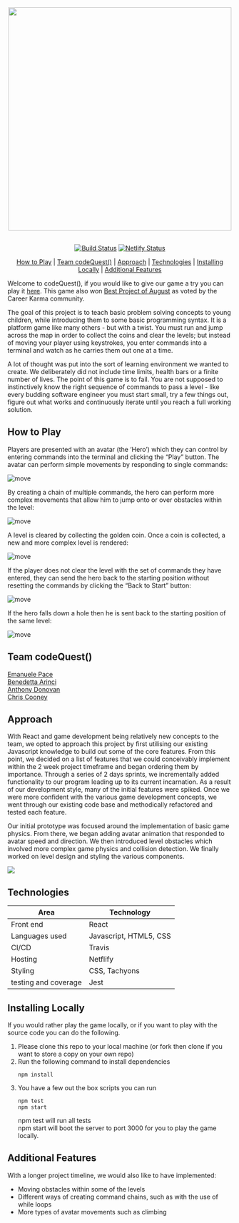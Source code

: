 <div align="center">
<img src="./public/codequest_title.png" width="500px">
<br><br>

[![Build Status](https://travis-ci.com/ChrisCooney05/codeQuest.svg?branch=master)](https://travis-ci.com/ChrisCooney05/codeQuest)
[![Netlify Status](https://api.netlify.com/api/v1/badges/e2dd292d-0968-4564-b990-02ce06425514/deploy-status)](https://app.netlify.com/sites/lets-codequest/deploys)

[How to Play](#how-to-play) | [Team codeQuest()](<#Team-codeQuest()>) | [Approach](#approach) | [Technologies](#technologies) | [Installing Locally](#installing-locally) | [Additional Features](#additional-features)

</div>

Welcome to codeQuest(), if you would like to give our game a try you can play it [here](https://lets-codequest.netlify.app/). This game also won [Best Project of August](https://careerkarma.com/discussions/projects/codequest-174/) as voted by the Career Karma community.

The goal of this project is to teach basic problem solving concepts to young children, while introducing them to some basic programming syntax. It is a platform game like many others - but with a twist. You must run and jump across the map in order to collect the coins and clear the levels; but instead of moving your player using keystrokes, you enter commands into a terminal and watch as he carries them out one at a time.

A lot of thought was put into the sort of learning environment we wanted to create. We deliberately did not include time limits, health bars or a finite number of lives. The point of this game is to fail. You are not supposed to instinctively know the right sequence of commands to pass a level - like every budding software engineer you must start small, try a few things out, figure out what works and continuously iterate until you reach a full working solution.

## How to Play

Players are presented with an avatar (the ‘Hero’) which they can control by entering commands into the terminal and clicking the “Play” button. The avatar can perform simple movements by responding to single commands:

![move](./public/single.gif)

By creating a chain of multiple commands, the hero can perform more complex movements that allow him to jump onto or over obstacles within the level:

![move](./public/combo.gif)

A level is cleared by collecting the golden coin. Once a coin is collected, a new and more complex level is rendered:

![move](./public/clearing.gif)

If the player does not clear the level with the set of commands they have entered, they can send the hero back to the starting position without resetting the commands by clicking the “Back to Start” button:

![move](./public/reset.gif)

If the hero falls down a hole then he is sent back to the starting position of the same level:

![move](./public/falling.gif)

## Team codeQuest()

[Emanuele Pace](https://github.com/Emanuele-20)<br/>
[Benedetta Arinci](https://github.com/BeneArinci)<br/>
[Anthony Donovan](https://github.com/ad13380)<br/>
[Chris Cooney](https://github.com/ChrisCooney05)<br/>

## Approach

With React and game development being relatively new concepts to the team, we opted to approach this project by first utilising our existing Javascript knowledge to build out some of the core features. From this point, we decided on a list of features that we could conceivably implement within the 2 week project timeframe and began ordering them by importance. Through a series of 2 days sprints, we incrementally added functionality to our program leading up to its current incarnation.
As a result of our development style, many of the initial features were spiked. Once we were more confident with the various game development concepts, we went through our existing code base and methodically refactored and tested each feature.

Our initial prototype was focused around the implementation of basic game physics. From there, we began adding avatar animation that responded to avatar speed and direction. We then introduced level obstacles which involved more complex game physics and collision detection. We finally worked on level design and styling the various components.

<img src="./public/prototyping.png">

## Technologies

| Area                 | Technology             |
| -------------------- | ---------------------- |
| Front end            | React                  |
| Languages used       | Javascript, HTML5, CSS |
| CI/CD                | Travis                 |
| Hosting              | Netflify               |
| Styling              | CSS, Tachyons          |
| testing and coverage | Jest                   |

## Installing Locally

If you would rather play the game locally, or if you want to play with the source code you can do the following.

1. Please clone this repo to your local machine (or fork then clone if you want to store a copy on your own repo)
2. Run the following command to install dependencies <br/>
   ```
   npm install
   ```
3. You have a few out the box scripts you can run
   ```
   npm test
   npm start
   ```
   npm test will run all tests <br/>
   npm start will boot the server to port 3000 for you to play the game locally.

## Additional Features

With a longer project timeline, we would also like to have implemented:

- Moving obstacles within some of the levels
- Different ways of creating command chains, such as with the use of while loops
- More types of avatar movements such as climbing

